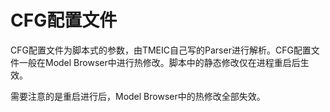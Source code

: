 # CFG配置文件

CFG配置文件为脚本式的参数，由TMEIC自己写的Parser进行解析。CFG配置文件一般在Model Browser中进行热修改。脚本中的静态修改仅在进程重启后生效。

需要注意的是重启进行后，Model Browser中的热修改全部失效。
